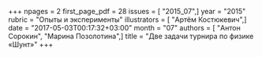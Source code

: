 +++
npages = 2
first_page_pdf = 28
issues = [ "2015_07",]
year = "2015"
rubric = "Опыты и эксперименты"
illustrators = [ "Артём Костюкевич",]
date = "2017-05-03T00:17:32+03:00"
month = "07"
authors = [ "Антон Сорокин", "Марина Позолотина",]
title = "Две задачи турнира по физике «Шунт»"
+++
